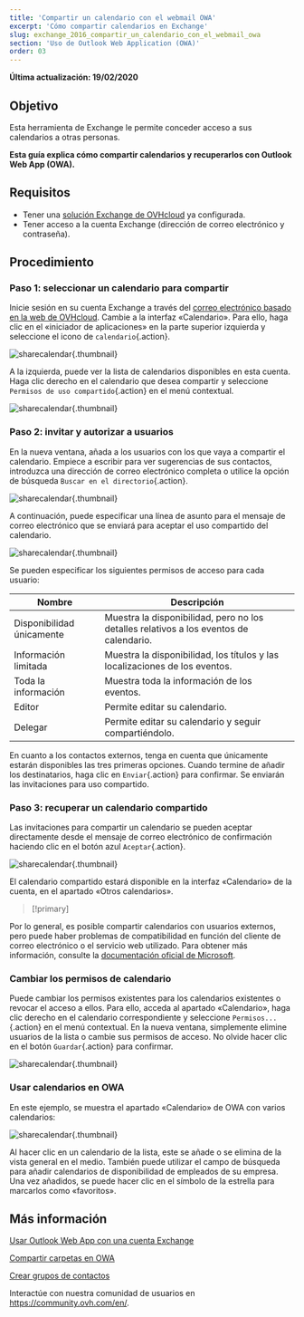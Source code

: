 ```yaml
---
title: 'Compartir un calendario con el webmail OWA'
excerpt: 'Cómo compartir calendarios en Exchange'
slug: exchange_2016_compartir_un_calendario_con_el_webmail_owa
section: 'Uso de Outlook Web Application (OWA)'
order: 03
---
```


**Última actualización: 19/02/2020**

## Objetivo

Esta herramienta de Exchange le permite conceder acceso a sus calendarios a otras personas.

**Esta guía explica cómo compartir calendarios y recuperarlos con Outlook Web App (OWA).**


## Requisitos

- Tener una [solución Exchange de OVHcloud](https://www.ovhcloud.com/es/emails/hosted-exchange/) ya configurada.
- Tener acceso a la cuenta Exchange (dirección de correo electrónico y contraseña).


## Procedimiento


### Paso 1: seleccionar un calendario para compartir

Inicie sesión en su cuenta Exchange a través del [correo electrónico basado en la web de OVHcloud](https://www.ovh.com/world/es/mail). Cambie a la interfaz «Calendario». Para ello, haga clic en el «iniciador de aplicaciones» en la parte superior izquierda y seleccione el icono de `calendario`{.action}.

![sharecalendar](images/exchange-calendars-step1.png){.thumbnail}

A la izquierda, puede ver la lista de calendarios disponibles en esta cuenta. Haga clic derecho en el calendario que desea compartir y seleccione `Permisos de uso compartido`{.action} en el menú contextual.

![sharecalendar](images/exchange-calendars-step2.png){.thumbnail}


### Paso 2: invitar y autorizar a usuarios

En la nueva ventana, añada a los usuarios con los que vaya a compartir el calendario. Empiece a escribir para ver sugerencias de sus contactos, introduzca una dirección de correo electrónico completa o utilice la opción de búsqueda `Buscar en el directorio`{.action}. 

![sharecalendar](images/exchange-calendars-step3.png){.thumbnail}

A continuación, puede especificar una línea de asunto para el mensaje de correo electrónico que se enviará para aceptar el uso compartido del calendario.

![sharecalendar](images/exchange-calendars-step4.png){.thumbnail}

Se pueden especificar los siguientes permisos de acceso para cada usuario:

|Nombre|Descripción|
|---|---|
|Disponibilidad únicamente|Muestra la disponibilidad, pero no los detalles relativos a los eventos de calendario.|
|Información limitada|Muestra la disponibilidad, los títulos y las localizaciones de los eventos.|
|Toda la información|Muestra toda la información de los eventos.|
|Editor|Permite editar su calendario.|
|Delegar|Permite editar su calendario y seguir compartiéndolo.|

En cuanto a los contactos externos, tenga en cuenta que únicamente estarán disponibles las tres primeras opciones. Cuando termine de añadir los destinatarios, haga clic en `Enviar`{.action} para confirmar. Se enviarán las invitaciones para uso compartido.


### Paso 3: recuperar un calendario compartido

Las invitaciones para compartir un calendario se pueden aceptar directamente desde el mensaje de correo electrónico de confirmación haciendo clic en el botón azul `Aceptar`{.action}.

![sharecalendar](images/exchange-calendars-step5.png){.thumbnail}

El calendario compartido estará disponible en la interfaz «Calendario» de la cuenta, en el apartado «Otros calendarios».

> [!primary]
>
Por lo general, es posible compartir calendarios con usuarios externos, pero puede haber problemas de compatibilidad en función del cliente de correo electrónico o el servicio web utilizado. Para obtener más información, consulte la [documentación oficial de Microsoft](http://go.microsoft.com/fwlink/?LinkId=57561).
>


### Cambiar los permisos de calendario

Puede cambiar los permisos existentes para los calendarios existentes o revocar el acceso a ellos. Para ello, acceda al apartado «Calendario», haga clic derecho en el calendario correspondiente y seleccione `Permisos...`{.action} en el menú contextual. En la nueva ventana, simplemente elimine usuarios de la lista o cambie sus permisos de acceso. No olvide hacer clic en el botón `Guardar`{.action} para confirmar.

![sharecalendar](images/exchange-calendars-step6.png){.thumbnail}


### Usar calendarios en OWA

En este ejemplo, se muestra el apartado «Calendario» de OWA con varios calendarios:

![sharecalendar](images/exchange-calendars-step7.png){.thumbnail}

Al hacer clic en un calendario de la lista, este se añade o se elimina de la vista general en el medio. También puede utilizar el campo de búsqueda para añadir calendarios de disponibilidad de empleados de su empresa. Una vez añadidos, se puede hacer clic en el símbolo de la estrella para marcarlos como «favoritos».


## Más información

[Usar Outlook Web App con una cuenta Exchange](../exchange_2016_guia_de_uso_de_outlook_web_app/)

[Compartir carpetas en OWA](../exchange_2016_compartir_una_carpeta_con_el_webmail_owa/)

[Crear grupos de contactos](../exchange_20132016_uso_de_los_grupos_listas_de_correo/)


Interactúe con nuestra comunidad de usuarios en <https://community.ovh.com/en/>.
